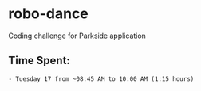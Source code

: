 # robo-dance
Coding challenge for Parkside application

## Time Spent:
    - Tuesday 17 from ~08:45 AM to 10:00 AM (1:15 hours)